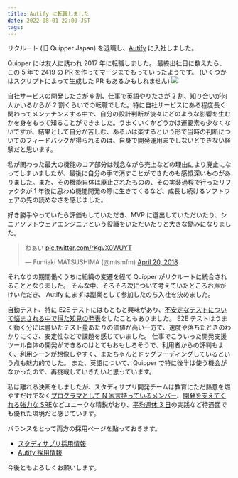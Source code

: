 ```yaml
---
title: Autify に転職しました
date: 2022-08-01 22:00 JST
tags:
---
```


リクルート (旧 Quipper Japan) を退職し、[Autify](https://autify.com/) に入社しました。

Quipper には友人に誘われ 2017 年に転職しました。
最終出社日に数えたら、この 5 年で 2419 の PR を作ってマージまでもっていったようです。
(いくつかはスクリプトによって生成した PR もあるかもしれません)
![](2022/08/01/image.png)

自社サービスの開発したさが 6 割、仕事で英語やりたさが 2 割、知り合いが何人かいるからが 2 割くらいでの転職でした。特に自社サービスにある程度長く関わってメンテナンスする中で、自分の設計判断が後々にどのような影響を生むかを身をもって知ることができました。うまくいくかどうかは運要素も少なくないですが、結果として自分が苦しむ、あるいは楽するという形で当時の判断についてのフィードバックが得られるのは、自身で開発運用までしないとできない経験だと思います。

私が関わった最大の機能のコア部分は残念ながら売上などの理由により廃止になってしまいましたが、最後に自分の手で消すことができたのも感慨深いものがありました。また、その機能自体は廃止されたものの、その実装過程で行ったリファクタが 1 年後に思わぬ機能開発の際に生きてくるなど、成長し続けるソフトウェアの先の読めなさを感じました。

好き勝手やっていたら評価もしていただき、MVP に選出していただいたり、シニアソフトウェアエンジニアという役職をいただいたりと大きな励みになりました。

<blockquote class="twitter-tweet" data-partner="tweetdeck"><p lang="ja" dir="ltr">わぁい <a href="https://t.co/rKgvX0WUYT">pic.twitter.com/rKgvX0WUYT</a></p>&mdash; Fumiaki MATSUSHIMA (@mtsmfm) <a href="https://twitter.com/mtsmfm/status/987265054817972226?ref_src=twsrc%5Etfw">April 20, 2018</a></blockquote>
<script async src="https://platform.twitter.com/widgets.js" charset="utf-8"></script>

それなりの期間働くうちに組織の変遷を経て Quipper がリクルートに統合されることとなりました。
そんな中、そろそろ次について考えていたところお声がけいただき、 Autify にまずは副業として参加したのち入社を決めました。

自動テスト、特に E2E テストにはもともと興味があり、[不安定なテストについて悩まされる中で得た知見の発表](https://speakerdeck.com/mtsmfm/how-do-e2e-tests-fail-randomly)をしたこともありました。
E2E テストはうまく動く分には書いたテスト量あたりの価値が高い一方で、速度や落ちたときのわかりにくさ、安定性などで課題を感じていました。
仕事でこういった開発支援ツール自体の開発ができるのはとてもおもしろそうで、利用者からの評判もよく、利用シーンが想像しやすく、またちゃんとドッグフーディングしているという点も魅力的でした。
また、英語について、Quipper で特に後半は使う機会がなかったので、再挑戦していきたいと思っています。

私は離れる決断をしましたが、スタディサプリ開発チームは教育にただ熱意を燃やすだけでなく[プログラマとして N 家言持っているメンバー](https://blog.studysapuri.jp/entry/2022/07/25/ruby-ujihisa)、[開発を支えてくれる強力な SRE](https://blog.studysapuri.jp/entry/pre-mortem)などユニークな精鋭がおり、[平均週休 3 日](https://recruit-saiyo.jp/benefits/)の実践など待遇面でも優れた環境だと感じています。

バランスをとって両方の採用ページを貼っておきます。

- [スタディサプリ採用情報](https://brand.studysapuri.jp/career/)
- [Autify 採用情報](https://autify.com/careers)

今後ともよろしくお願いします。
